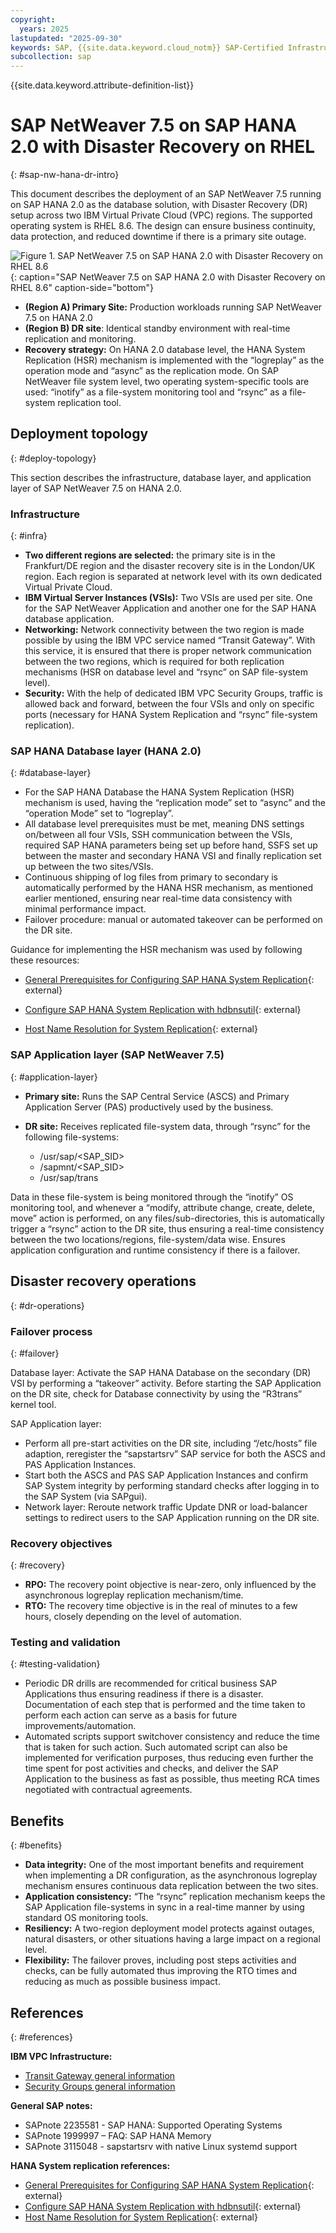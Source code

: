 ```yaml
---
copyright:
  years: 2025
lastupdated: "2025-09-30"
keywords: SAP, {{site.data.keyword.cloud_notm}} SAP-Certified Infrastructure, {{site.data.keyword.ibm_cloud_sap}}, SAP Workloads, RHEL
subcollection: sap
---
```


{{site.data.keyword.attribute-definition-list}}


# SAP NetWeaver 7.5 on SAP HANA 2.0 with Disaster Recovery on RHEL
{: #sap-nw-hana-dr-intro}

This document describes the deployment of an SAP NetWeaver 7.5 running on SAP HANA 2.0 as the database solution, with Disaster Recovery (DR) setup across two IBM Virtual Private Cloud (VPC) regions. The supported operating system is RHEL 8.6.
The design can ensure business continuity, data protection, and reduced downtime if there is a primary site outage.

![Figure 1. SAP NetWeaver 7.5 on SAP HANA 2.0 with Disaster Recovery on RHEL 8.6](../../images/vpc-intel-vsi-sapnw-hana-dr.svg "SAP NetWeaver 7.5 on SAP HANA 2.0 with Disaster Recovery on RHEL 8.6"){: caption="SAP NetWeaver 7.5 on SAP HANA 2.0 with Disaster Recovery on RHEL 8.6" caption-side="bottom"}

* **(Region A) Primary Site:** Production workloads running SAP NetWeaver 7.5 on HANA 2.0
* **(Region B) DR site**: Identical standby environment with real-time replication and monitoring.
* **Recovery strategy:** On HANA 2.0 database level, the HANA System Replication (HSR) mechanism is implemented with the “logreplay” as the operation mode and “async” as the replication mode. On SAP NetWeaver file system level, two operating system-specific tools are used: “inotify” as a file-system monitoring tool and “rsync” as a file-system replication tool.

## Deployment topology
{: #deploy-topology}

This section describes the infrastructure, database layer, and application layer of SAP NetWeaver 7.5 on HANA 2.0.

### Infrastructure
{: #infra}

* **Two different regions are selected:** the primary site is in the Frankfurt/DE region and the disaster recovery site is in the London/UK region. Each region is separated at network level with its own dedicated Virtual Private Cloud.
* **IBM Virtual Server Instances (VSIs):** Two VSIs are used per site. One for the SAP NetWeaver Application and another one for the SAP HANA database application.
* **Networking:** Network connectivity between the two region is made possible by using the IBM VPC service named “Transit Gateway”. With this service, it is ensured that there is proper network communication between the two regions, which is required for both replication mechanisms (HSR on database level and “rsync” on SAP file-system level).
* **Security:** With the help of dedicated IBM VPC Security Groups, traffic is allowed back and forward, between the four VSIs and only on specific ports (necessary for HANA System Replication and “rsync” file-system replication).

### SAP HANA Database layer (HANA 2.0)
{: #database-layer}

* For the SAP HANA Database the HANA System Replication (HSR) mechanism is used, having the “replication mode” set to “async” and the “operation Mode” set to “logreplay”.
* All database level prerequisites must be met, meaning DNS settings on/between all four VSIs, SSH communication between the VSIs, required SAP HANA parameters being set up before hand, SSFS set up between the master and secondary HANA VSI and finally replication set up between the two sites/VSIs.
* Continuous shipping of log files from primary to secondary is automatically performed by the HANA HSR mechanism, as mentioned earlier mentioned, ensuring near real-time data consistency with minimal performance impact.
* Failover procedure: manual or automated takeover can be performed on the DR site.

Guidance for implementing the HSR mechanism was used by following these resources:

* [General Prerequisites for Configuring SAP HANA System Replication](https://help.sap.com/docs/SAP_HANA_PLATFORM/4e9b18c116aa42fc84c7dbfd02111aba/86267e1ed56940bb8e4a45557cee0e43.html){: external}

* [Configure SAP HANA System Replication with hdbnsutil](https://help.sap.com/docs/SAP_HANA_PLATFORM/4e9b18c116aa42fc84c7dbfd02111aba/2dd26de6360046309e1579accbd9e527.html){: external}

* [Host Name Resolution for System Replication](https://help.sap.com/docs/SAP_HANA_PLATFORM/6b94445c94ae495c83a19646e7c3fd56/c0cba1cb2ba34ec89f45b48b2157ec7b.html){: external}

### SAP Application layer (SAP NetWeaver 7.5)
{: #application-layer}

* **Primary site:** Runs the SAP Central Service (ASCS) and Primary Application Server (PAS) productively used by the business.
* **DR site:** Receives replicated file-system data, through “rsync” for the following file-systems:

    * /usr/sap/<SAP_SID>
    * /sapmnt/<SAP_SID>
    * /usr/sap/trans

Data in these file-system is being monitored through the “inotify” OS monitoring tool, and whenever a “modify, attribute change, create, delete, move” action is performed, on any files/sub-directories, this is automatically trigger a “rsync” action to the DR site, thus ensuring a real-time consistency between the two locations/regions, file-system/data wise.
Ensures application configuration and runtime consistency if there is a failover.

## Disaster recovery operations
{: #dr-operations}

###	Failover process
{: #failover}

Database layer: Activate the SAP HANA Database on the secondary (DR) VSI by performing a “takeover” activity.
Before starting the SAP Application on the DR site, check for Database connectivity by using the “R3trans” kernel tool.

SAP Application layer:
* Perform all pre-start activities on the DR site, including “/etc/hosts” file adaption, reregister the “sapstartsrv” SAP service for both the ASCS and PAS Application Instances.
* Start both the ASCS and PAS SAP Application Instances and confirm SAP System integrity by performing standard checks after logging in to the SAP System (via SAPgui).
* Network layer: Reroute network traffic Update DNR or load-balancer settings to redirect users to the SAP Application running on the DR site.

### Recovery objectives
{: #recovery}

* **RPO:** The recovery point objective is near-zero, only influenced by the asynchronous logreplay replication mechanism/time.
* **RTO:** The recovery time objective is in the real of minutes to a few hours, closely depending on the level of automation.

### Testing and validation
{: #testing-validation}

* Periodic DR drills are recommended for critical business SAP Applications thus ensuring readiness if there is a disaster. Documentation of each step that is performed and the time taken to perform each action can serve as a basis for future improvements/automation.
* Automated scripts support switchover consistency and reduce the time that is taken for such action. Such automated script can also be implemented for verification purposes, thus reducing even further the time spent for post activities and checks, and deliver the SAP Application to the business as fast as possible, thus meeting RCA times negotiated with contractual agreements.

## Benefits
{: #benefits}

* **Data integrity:** One of the most important benefits and requirement when implementing a DR configuration, as the asynchronous logreplay mechanism ensures continuous data replication between the two sites.
* **Application consistency:** “The “rsync” replication mechanism keeps the SAP Application file-systems in sync in a real-time manner by using standard OS monitoring tools.
* **Resiliency:** A two-region deployment model protects against outages, natural disasters, or other situations having a large impact on a regional level.
* **Flexibility:** The failover proves, including post steps activities and checks, can be fully automated thus improving the RTO times and reducing as much as possible business impact.

## References
{: #references}

**IBM VPC Infrastructure:**

* [Transit Gateway general information](/docs/transit-gateway)
* [Security Groups general information](/docs/vpc?topic=vpc-using-security-groups)

**General SAP notes:**

* SAPnote 2235581 - SAP HANA: Supported Operating Systems
* SAPnote 1999997 – FAQ: SAP HANA Memory
* SAPnote 3115048 - sapstartsrv with native Linux systemd support

**HANA System replication references:**

* [General Prerequisites for Configuring SAP HANA System Replication](https://help.sap.com/docs/SAP_HANA_PLATFORM/4e9b18c116aa42fc84c7dbfd02111aba/86267e1ed56940bb8e4a45557cee0e43.html){: external}
* [Configure SAP HANA System Replication with hdbnsutil](https://help.sap.com/docs/SAP_HANA_PLATFORM/4e9b18c116aa42fc84c7dbfd02111aba/2dd26de6360046309e1579accbd9e527.html){: external}
* [Host Name Resolution for System Replication](https://help.sap.com/docs/SAP_HANA_PLATFORM/6b94445c94ae495c83a19646e7c3fd56/c0cba1cb2ba34ec89f45b48b2157ec7b.html){: external}
